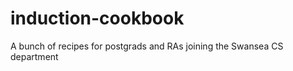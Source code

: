 induction-cookbook
==================

A bunch of recipes for postgrads and RAs joining the Swansea CS department
